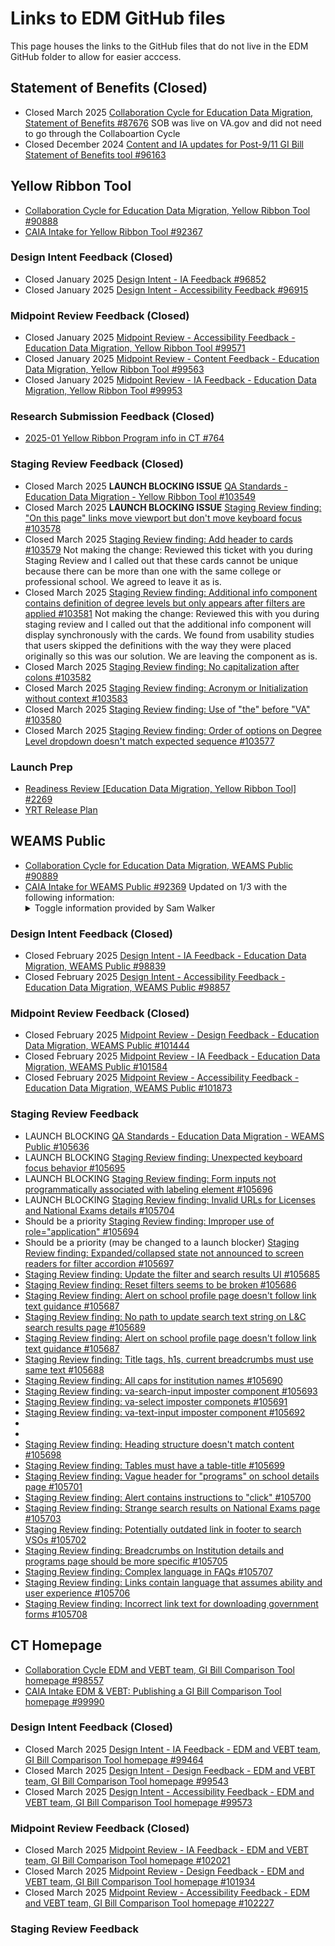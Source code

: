# Links to EDM GitHub files
This page houses the links to the GitHub files that do not live in the EDM GitHub folder to allow for easier acccess.

## Statement of Benefits (Closed)
- Closed March 2025 [Collaboration Cycle for Education Data Migration, Statement of Benefits #87676](https://github.com/department-of-veterans-affairs/va.gov-team/issues/87676) SOB was live on VA.gov and did not need to go through the Collaboartion Cycle 
- Closed December 2024 [Content and IA updates for Post-9/11 GI Bill Statement of Benefits tool #96163](https://github.com/department-of-veterans-affairs/va.gov-team/issues/96163#issuecomment-2465793582)

## Yellow Ribbon Tool
- [Collaboration Cycle for Education Data Migration, Yellow Ribbon Tool #90888](https://github.com/department-of-veterans-affairs/va.gov-team/issues/90888)
- [CAIA Intake for Yellow Ribbon Tool #92367](https://github.com/department-of-veterans-affairs/va.gov-team/issues/92367)

### Design Intent Feedback (Closed)
- Closed January 2025 [Design Intent - IA Feedback #96852](https://github.com/department-of-veterans-affairs/va.gov-team/issues/96852#event-15254368406) 
- Closed January 2025 [Design Intent - Accessibility Feedback #96915](https://github.com/department-of-veterans-affairs/va.gov-team/issues/96915#event-15270298759) 

### Midpoint Review Feedback (Closed)
- Closed January 2025 [Midpoint Review - Accessibility Feedback - Education Data Migration, Yellow Ribbon Tool #99571](https://github.com/department-of-veterans-affairs/va.gov-team/issues/99571#event-15736459684) 
- Closed January 2025 [Midpoint Review - Content Feedback - Education Data Migration, Yellow Ribbon Tool #99563](https://github.com/department-of-veterans-affairs/va.gov-team/issues/99563)
- Closed January 2025 [Midpoint Review - IA Feedback - Education Data Migration, Yellow Ribbon Tool #99953](https://github.com/department-of-veterans-affairs/va.gov-team/issues/99953#event-15810387277) 

### Research Submission Feedback (Closed)
- [2025-01 Yellow Ribbon Program info in CT #764](https://github.com/department-of-veterans-affairs/va.gov-research-repository/issues/764)

### Staging Review Feedback (Closed)
- Closed March 2025 **LAUNCH BLOCKING ISSUE** [QA Standards - Education Data Migration - Yellow Ribbon Tool #103549](https://github.com/department-of-veterans-affairs/va.gov-team/issues/103549#event-16390815495)
- Closed March 2025 **LAUNCH BLOCKING ISSUE** [Staging Review finding: "On this page" links move viewport but don't move keyboard focus #103578](https://github.com/department-of-veterans-affairs/va.gov-team/issues/103578#event-16405016469)
- Closed March 2025 [Staging Review finding: Add header to cards #103579](https://github.com/department-of-veterans-affairs/va.gov-team/issues/103579#event-16405016903) Not making the change: Reviewed this ticket with you during Staging Review and I called out that these cards cannot be unique because there can be more than one with the same college or professional school. We agreed to leave it as is.
- Closed March 2025 [Staging Review finding: Additional info component contains definition of degree levels but only appears after filters are applied #103581](https://github.com/department-of-veterans-affairs/va.gov-team/issues/103581#event-16405017776) Not making the change: Reviewed this with you during staging review and I called out that the additional info component will display synchronously with the cards. We found from usability studies that users skipped the definitions with the way they were placed originally so this was our solution. We are leaving the component as is.
- Closed March 2025 [Staging Review finding: No capitalization after colons #103582](https://github.com/department-of-veterans-affairs/va.gov-team/issues/103582#event-16405018216)
- Closed March 2025 [Staging Review finding: Acronym or Initialization without context #103583](https://github.com/department-of-veterans-affairs/va.gov-team/issues/103583#event-16405018622)
- Closed March 2025 [Staging Review finding: Use of "the" before "VA"  #103580](https://github.com/department-of-veterans-affairs/va.gov-team/issues/103580#event-16405017312)
- Closed March 2025 [Staging Review finding: Order of options on Degree Level dropdown doesn't match expected sequence #103577](https://github.com/department-of-veterans-affairs/va.gov-team/issues/103577#event-16405015903)

### Launch Prep
- [Readiness Review [Education Data Migration, Yellow Ribbon Tool] #2269](https://github.com/department-of-veterans-affairs/va.gov-team-sensitive/issues/2269) 
- [YRT Release Plan](https://github.com/department-of-veterans-affairs/va.gov-team/blob/master/products/education-data-migration/edm-yellow-ribbon-program-information-in-comparison-tool-release-plan.md)

## WEAMS Public 
- [Collaboration Cycle for Education Data Migration, WEAMS Public #90889](https://github.com/department-of-veterans-affairs/va.gov-team/issues/90889)
- [CAIA Intake for WEAMS Public #92369](https://github.com/department-of-veterans-affairs/va.gov-team/issues/92369)
  Updated on 1/3 with the following information:
  <details>
  <summary>Toggle information provided by Sam Walker</summary>
  Adding my recommendations here, for record-keeping, on the question of how to name institutions sub-pages:
  I discussed with Sneha and Jen, and then also discussed in OCTO slack with Ariana.
  Two options:
  Adjust the breadcrumbs to include the institution name, rather than the current tool behavior of listing "Institution details" in the breadcrumb for each institution. Doing this means that the H1 of any sub-pages of the institution page should generally have lengths that are within the character limit.
  The opportunities here are:
    a) gives the tool breadcrumbs that are consistent with users' experiences across va.gov
    b) brings the tool into alignment with VADS guidance on aligning H1s and breadcrumbs and how breadcrumbs
    c) solves the H1 length issue in most cases.
  The risks here are:
    a) requires development time
    b) if there are a few sub-pages with very long titles, the team would need to either define a pattern for shortening these or create one-off manual solutions for shortening those strings.
  Retain the current breadcrumb structure, using "Institution details" for all institution pages, in which case institution sub-page H1s would likely list both the institution name and the title of the sub-page, to help the user stay oriented in the tool.
  The opportunities here are:
    a) provides solution #1 queued up in the backlog for a future team to pick up and implement as part of future work in the tool,
    b) short-term solution that allows the team to not re-work the breadcrumbs as part of current scope.
  Risks here are:
    a) the tool's breadcrumbs, which are currently out of alignment with VADS breadcrumb guidance, would stay out of alignment.
    b) H1s would also be out of alignment with VADS character counts guidance
  The character limit for these pages is technically 52 characters.
  I think option 1 would be the way to alleviate the issue, and that's what I advise. And also, I know that a lot of variables - including go-live timelines and engineering capacity - means that it's not always possible to do everything. Which is why, as part of option 2, I'd advise adding these changes to a future backlog if this isn't the time to implement them. My recommendation is check these two options with decision-makers so that Design has clear guidance on whether the scope can include adjusting the breadcrumb structure (which should solve most of the H1 length issue), or sticking with the current not-aligned approach for now and moving this change to the backlog.
</details>

### Design Intent Feedback (Closed)
- Closed February 2025 [Design Intent - IA Feedback - Education Data Migration, WEAMS Public #98839](https://github.com/department-of-veterans-affairs/va.gov-team/issues/98839#event-15607359715)
- Closed February 2025 [Design Intent - Accessibility Feedback - Education Data Migration, WEAMS Public #98857](https://github.com/department-of-veterans-affairs/va.gov-team/issues/98857#event-15611083835)

### Midpoint Review Feedback (Closed)
- Closed February 2025 [Midpoint Review - Design Feedback - Education Data Migration, WEAMS Public #101444](https://github.com/department-of-veterans-affairs/va.gov-team/issues/101444#event-16030284079) 
- Closed February 2025 [Midpoint Review - IA Feedback - Education Data Migration, WEAMS Public #101584](https://github.com/department-of-veterans-affairs/va.gov-team/issues/101584#event-16035612020) 
- Closed February 2025 [Midpoint Review - Accessibility Feedback - Education Data Migration, WEAMS Public #101873](https://github.com/department-of-veterans-affairs/va.gov-team/issues/101873#event-16084759168)

### Staging Review Feedback
- LAUNCH BLOCKING [QA Standards - Education Data Migration - WEAMS Public #105636](https://github.com/department-of-veterans-affairs/va.gov-team/issues/105636#event-16881428829)
- LAUNCH BLOCKING [Staging Review finding: Unexpected keyboard focus behavior #105695](https://github.com/department-of-veterans-affairs/va.gov-team/issues/105695#event-16914796554)
- LAUNCH BLOCKING [Staging Review finding: Form inputs not programmatically associated with labeling element #105696](https://github.com/department-of-veterans-affairs/va.gov-team/issues/105696#event-16914797319)
- LAUNCH BLOCKING [Staging Review finding: Invalid URLs for Licenses and National Exams details #105704](https://github.com/department-of-veterans-affairs/va.gov-team/issues/105704#event-16914802090)
- Should be a priority [Staging Review finding: Improper use of role="application" #105694](https://github.com/department-of-veterans-affairs/va.gov-team/issues/105694#event-16914795852)
- Should be a priority (may be changed to a launch blocker) [Staging Review finding: Expanded/collapsed state not announced to screen readers for filter accordion #105697](https://github.com/department-of-veterans-affairs/va.gov-team/issues/105697#event-16914797927)
- [Staging Review finding: Update the filter and search results UI #105685](https://github.com/department-of-veterans-affairs/va.gov-team/issues/105685#event-16914790161)
- [Staging Review finding: Reset filters seems to be broken #105686](https://github.com/department-of-veterans-affairs/va.gov-team/issues/105686)
- [Staging Review finding: Alert on school profile page doesn't follow link text guidance #105687](https://github.com/department-of-veterans-affairs/va.gov-team/issues/105687#event-16914791289)
- [Staging Review finding: No path to update search text string on L&C search results page #105689](https://github.com/department-of-veterans-affairs/va.gov-team/issues/105689#event-16914792453)
- [Staging Review finding: Alert on school profile page doesn't follow link text guidance #105687](https://github.com/department-of-veterans-affairs/va.gov-team/issues/105687)
- [Staging Review finding: Title tags, h1s, current breadcrumbs must use same text #105688](https://github.com/department-of-veterans-affairs/va.gov-team/issues/105688#event-16914791900)
- [Staging Review finding: All caps for institution names #105690](https://github.com/department-of-veterans-affairs/va.gov-team/issues/105690#event-16914793004)
- [Staging Review finding: va-search-input imposter component #105693](https://github.com/department-of-veterans-affairs/va.gov-team/issues/105693#event-16914795217)
- [Staging Review finding: va-select imposter componets #105691](https://github.com/department-of-veterans-affairs/va.gov-team/issues/105691#event-16914793660)
- [Staging Review finding: va-text-input imposter component  #105692](https://github.com/department-of-veterans-affairs/va.gov-team/issues/105692#event-16914794616)
- 
- 
- [Staging Review finding: Heading structure doesn't match content #105698](https://github.com/department-of-veterans-affairs/va.gov-team/issues/105698#event-16914798436)
- [Staging Review finding: Tables must have a table-title #105699](https://github.com/department-of-veterans-affairs/va.gov-team/issues/105699#event-16914799002)
- [Staging Review finding: Vague header for "programs" on school details page #105701](https://github.com/department-of-veterans-affairs/va.gov-team/issues/105701#event-16914800261)
- [Staging Review finding: Alert contains instructions to "click" #105700](https://github.com/department-of-veterans-affairs/va.gov-team/issues/105700#event-16914799640)
- [Staging Review finding: Strange search results on National Exams page #105703](https://github.com/department-of-veterans-affairs/va.gov-team/issues/105703#event-16914801278)
- [Staging Review finding: Potentially outdated link in footer to search VSOs #105702](https://github.com/department-of-veterans-affairs/va.gov-team/issues/105702#event-16914800787)
- [Staging Review finding: Breadcrumbs on Institution details and programs page should be more specific #105705](https://github.com/department-of-veterans-affairs/va.gov-team/issues/105705#event-16914817115)
- [Staging Review finding: Complex language in FAQs  #105707](https://github.com/department-of-veterans-affairs/va.gov-team/issues/105707#event-16914818242)
- [Staging Review finding: Links contain language that assumes ability and user experience #105706](https://github.com/department-of-veterans-affairs/va.gov-team/issues/105706#event-16914817741)
- [Staging Review finding: Incorrect link text for downloading government forms #105708](https://github.com/department-of-veterans-affairs/va.gov-team/issues/105708#event-16914818729)

## CT Homepage
- [Collaboration Cycle EDM and VEBT team, GI Bill Comparison Tool homepage #98557](https://github.com/department-of-veterans-affairs/va.gov-team/issues/98557)
- [CAIA Intake EDM & VEBT: Publishing a GI Bill Comparison Tool homepage #99990](https://github.com/department-of-veterans-affairs/va.gov-team/issues/99990)

### Design Intent Feedback (Closed)
- Closed March 2025 [Design Intent - IA Feedback - EDM and VEBT team, GI Bill Comparison Tool homepage #99464](https://github.com/department-of-veterans-affairs/va.gov-team/issues/99464#event-15708767113)
- Closed March 2025 [Design Intent - Design Feedback - EDM and VEBT team, GI Bill Comparison Tool homepage #99543](https://github.com/department-of-veterans-affairs/va.gov-team/issues/99543#event-15733018527)
- Closed March 2025 [Design Intent - Accessibility Feedback - EDM and VEBT team, GI Bill Comparison Tool homepage #99573](https://github.com/department-of-veterans-affairs/va.gov-team/issues/99573#event-15736614996)

### Midpoint Review Feedback (Closed)
- Closed March 2025 [Midpoint Review - IA Feedback - EDM and VEBT team, GI Bill Comparison Tool homepage #102021](https://github.com/department-of-veterans-affairs/va.gov-team/issues/102021#event-16110612222)
- Closed March 2025 [Midpoint Review - Design Feedback - EDM and VEBT team, GI Bill Comparison Tool homepage #101934](https://github.com/department-of-veterans-affairs/va.gov-team/issues/101934#event-16096543265)
- Closed March 2025 [Midpoint Review - Accessibility Feedback - EDM and VEBT team, GI Bill Comparison Tool homepage #102227](https://github.com/department-of-veterans-affairs/va.gov-team/issues/102227#event-16133713720)

### Staging Review Feedback
